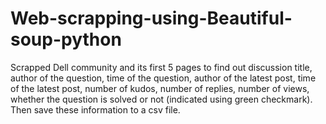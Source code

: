# Web-scrapping-using-Beautiful-soup-python
Scrapped Dell community and its first 5 pages to find out  discussion title, author of the question, 
time of the question, author of the latest post, time of the latest post, number of kudos, number of replies, number of views, 
whether the question is solved or not (indicated using green checkmark). 
Then save these information to a csv file. 
